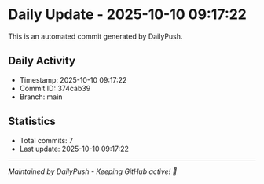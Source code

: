 # Daily Update - 2025-10-10 09:17:22

This is an automated commit generated by DailyPush.

## Daily Activity
- Timestamp: 2025-10-10 09:17:22
- Commit ID: 374cab39
- Branch: main

## Statistics
- Total commits: 7
- Last update: 2025-10-10 09:17:22

---
*Maintained by DailyPush - Keeping GitHub active! 🚀*
